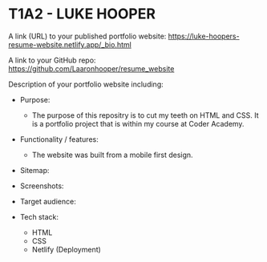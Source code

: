 # T1A2 - LUKE HOOPER  
A link (URL) to your published portfolio website:
https://luke-hoopers-resume-website.netlify.app/_bio.html

A link to your GitHub repo:
https://github.com/Laaronhooper/resume_website

Description of your portfolio website including:
- Purpose:
  - The purpose of this repositry is to cut my teeth on HTML and CSS. It is a portfolio project that is within my course at Coder Academy.

- Functionality / features:
  - The website was built from a mobile first design. 


- Sitemap:


- Screenshots:


- Target audience:


- Tech stack:
  - HTML
  - CSS
  - Netlify (Deployment)